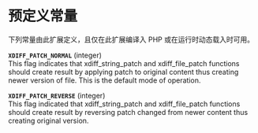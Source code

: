 预定义常量
==========

下列常量由此扩展定义，且仅在此扩展编译入 PHP 或在运行时动态载入时可用。

**`XDIFF_PATCH_NORMAL`** (<span class="type">integer</span>)  
<span class="simpara"> This flag indicates that <span
class="function">xdiff\_string\_patch</span> and <span
class="function">xdiff\_file\_patch</span> functions should create
result by applying patch to original content thus creating newer version
of file. This is the default mode of operation. </span>

**`XDIFF_PATCH_REVERSE`** (<span class="type">integer</span>)  
<span class="simpara"> This flag indicated that <span
class="function">xdiff\_string\_patch</span> and <span
class="function">xdiff\_file\_patch</span> functions should create
result by reversing patch changed from newer content thus creating
original version. </span>
